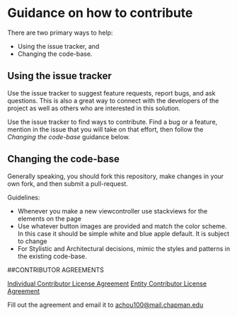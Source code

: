 # Guidance on how to contribute

There are two primary ways to help:
- Using the issue tracker, and
- Changing the code-base.


## Using the issue tracker

Use the issue tracker to suggest feature requests, report bugs, and ask questions.
This is also a great way to connect with the developers of the project as well
as others who are interested in this solution.

Use the issue tracker to find ways to contribute. Find a bug or a feature, mention in
the issue that you will take on that effort, then follow the _Changing the code-base_
guidance below.


## Changing the code-base

Generally speaking, you should fork this repository, make changes in your
own fork, and then submit a pull-request. 

Guidelines:
- Whenever you make a new viewcontroller use stackviews for the elements on the page
- Use whatever button images are provided and match the color scheme. In this case it should be simple white and blue apple default. It is subject to change
- For Stylistic and Architectural decisions, mimic the styles and patterns in the existing code-base.

##CONTRIBUTOR AGREEMENTS

[Individual Contributor License Agreement](http://samyachour.github.io/Individual_Contributor_License_Agreement.html)
[Entity Contributor License Agreement](http://samyachour.github.io/Entity_Contributor_License_Agreement.html)

Fill out the agreement and email it to achou100@mail.chapman.edu
